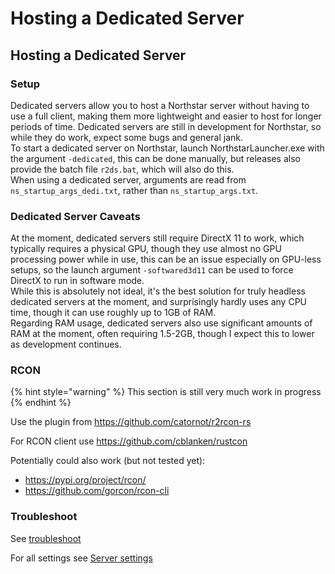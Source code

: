 # Hosting a Dedicated Server

## Hosting a Dedicated Server

### Setup

Dedicated servers allow you to host a Northstar server without having to use a full client, making them more lightweight and easier to host for longer periods of time. Dedicated servers are still in development for Northstar, so while they do work, expect some bugs and general jank.\
To start a dedicated server on Northstar, launch NorthstarLauncher.exe with the argument `-dedicated`, this can be done manually, but releases also provide the batch file `r2ds.bat`, which will also do this.\
When using a dedicated server, arguments are read from `ns_startup_args_dedi.txt`, rather than `ns_startup_args.txt`.

### Dedicated Server Caveats

At the moment, dedicated servers still require DirectX 11 to work, which typically requires a physical GPU, though they use almost no GPU processing power while in use, this can be an issue especially on GPU-less setups, so the launch argument `-softwared3d11` can be used to force DirectX to run in software mode.\
While this is absolutely not ideal, it's the best solution for truly headless dedicated servers at the moment, and surprisingly hardly uses any CPU time, though it can use roughly up to 1GB of RAM.\
Regarding RAM usage, dedicated servers also use significant amounts of RAM at the moment, often requiring 1.5-2GB, though I expect this to lower as development continues.

### RCON

{% hint style="warning" %}
This section is still very much work in progress
{% endhint %}

Use the plugin from https://github.com/catornot/r2rcon-rs

For RCON client use https://github.com/cblanken/rustcon

Potentially could also work (but not tested yet):

- https://pypi.org/project/rcon/
- https://github.com/gorcon/rcon-cli

### Troubleshoot

See [troubleshoot](../troubleshooting.md)

For all settings see [Server settings](../server-settings/README.md)